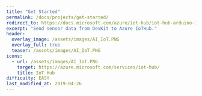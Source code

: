 ```yaml
---
title: "Get Started"
permalink: /docs/projects/get-started/
redirect_to: https://docs.microsoft.com/azure/iot-hub/iot-hub-arduino-iot-devkit-az3166-get-started
excerpt: "Send sensor data from DevKit to Azure IoTHub."
header:
  overlay_image: /assets/images/AI_IoT.PNG
  overlay_full: true
  teaser: /assets/images/AI_IoT.PNG
icons:
  - url: /assets/images/AI_IoT.PNG
    target: https://azure.microsoft.com/services/iot-hub/
    title: IoT Hub
difficulty: EASY
last_modified_at: 2019-04-26
---
```


